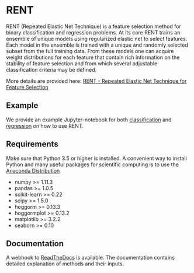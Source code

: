 RENT
====

RENT (Repeated Elastic Net Technique) is a feature selection method for binary classification and regression problems. At its core
RENT trains an ensemble of unique models using regularized elastic net to select features. Each model in the ensemble is trained with
a unique and randomly selected subset from the full training data. From these models one can acquire weight distributions for each
feature that contain rich information on the stability of feature selection and from which several adjustable classification criteria may be
defined.

More details are provided here: [RENT - Repeated Elastic Net Technique for Feature Selection](https://arxiv.org/abs/2009.12780v2)

Example
-------

We provide an example Jupyter-notebook for both [classification](https://github.com/NMBU-Data-Science/RENT/blob/master/examples/Classification_example.ipynb) and [regression](https://github.com/NMBU-Data-Science/RENT/blob/master/examples/Regression_example.ipynb) on how to use RENT.



Requirements
------------
Make sure that Python 3.5 or higher is installed. A convenient way to install Python and many useful packages for scientific computing is to use the [Anaconda Distribution](https://www.anaconda.com/products/individual)

* numpy >= 1.11.3   
* pandas >= 1.0.5   
* scikit-learn >= 0.22   
* scipy >= 1.5.0  
* hoggorm >= 0.13.3
* hoggormplot >= 0.13.2
* matplotlib >= 3.2.2
* seaborn >= 0.10



Documentation
-------------

A webhook to [ReadTheDocs](https://rent.readthedocs.io/en/latest/) is available. The documentation contains detailed explanation of methods and their inputs.

